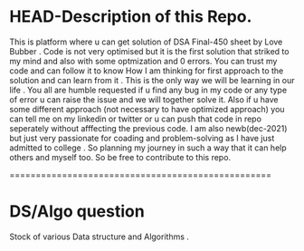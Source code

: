 # HEAD-Description of this Repo.

This is platform where u can get solution of DSA Final-450 sheet by Love Bubber .
Code is not very optimised but it is the first solution that striked to my mind and also with some optmization and 0 errors.
You can trust my code and can follow it to know How I am thinking for first approach to the solution and can learn from it .
This is the only way we will be learning in our life .
You all are humble requested if u find any bug in my code or any type of error u can raise the issue and we will together solve it.
Also if u have some different approach (not necessary to have optimized approach) you can tell me on my linkedin or twitter or u can push that code in repo seperately without afffecting the previous code.
I am also newb(dec-2021) but just very passionate for coading and problem-solving as I have just admitted to college . So planning my journey in such a way that it can help others and myself too.
So be free to contribute to this repo.  

==================================================
# DS/Algo question
Stock of various Data structure and Algorithms .
